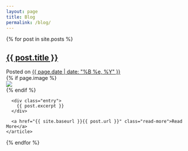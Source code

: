 ```yaml
---
layout: page
title: Blog
permalink: /blog/
---
```


<div class="posts">
  {% for post in site.posts %}
    <article class="post">
      <h1><a href="{{ site.baseurl }}{{ post.url }}">{{ post.title }}</a></h1>
	  <div class="date">
		Posted on <a href="">{{ page.date | date: "%B %e, %Y" }}</a>
	  </div>
	  {% if page.image %}
		  <div class="image">
			<img src="{{ site.url }}/images/{{ page.image }}"/>
		  </div>
	  {% endif %}

      <div class="entry">
        {{ post.excerpt }}
      </div>

      <a href="{{ site.baseurl }}{{ post.url }}" class="read-more">Read More</a>
    </article>
  {% endfor %}
</div>